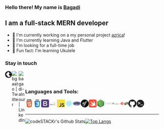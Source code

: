 ### Hello there! My name is [Bagadi]

## I am a full-stack MERN developer

- 🚩 I'm currently working on a my personal project [azrica]!
- 🌱 I'm currently learning Java and Flutter
- 👯 I'm looking for a full-time job
- 🎸 Fun fact: I'm learning Ukulele

### Stay in touch

[<img align="left" alt="bagadi-alnour.com" width="22px" src="https://raw.githubusercontent.com/iconic/open-iconic/master/svg/globe.svg" />][bagadi]

[<img align="left" alt="bgaato | Twitter" width="22px" src="https://cdn.jsdelivr.net/npm/simple-icons@v3/icons/twitter.svg" />][twitter]
[<img align="left" alt="bagadi-alnour | LinkedIn" width="22px" src="https://cdn.jsdelivr.net/npm/simple-icons@v3/icons/linkedin.svg" />][linkedin]

<br />
<br />

### Languages and Tools:

[<img align="left" alt="HTML5" width="26px" src="https://raw.githubusercontent.com/github/explore/80688e429a7d4ef2fca1e82350fe8e3517d3494d/topics/html/html.png" />][bagadi]
[<img align="left" alt="CSS3" width="26px" src="https://raw.githubusercontent.com/github/explore/80688e429a7d4ef2fca1e82350fe8e3517d3494d/topics/css/css.png" />][bagadi]
[<img align="left" alt="Bootstrap" width="26px" src="https://raw.githubusercontent.com/github/explore/80688e429a7d4ef2fca1e82350fe8e3517d3494d/topics/bootstrap/bootstrap.png" />][bagadi]
[<img align="left" alt="MySQL" width="26px" src="https://raw.githubusercontent.com/github/explore/80688e429a7d4ef2fca1e82350fe8e3517d3494d/topics/mysql/mysql.png" />][react]
[<img align="left" alt="JavaScript" width="26px" src="https://raw.githubusercontent.com/github/explore/80688e429a7d4ef2fca1e82350fe8e3517d3494d/topics/javascript/javascript.png" />][bagadi]
[<img align="left" alt="React" width="26px" src="https://raw.githubusercontent.com/github/explore/80688e429a7d4ef2fca1e82350fe8e3517d3494d/topics/react/react.png" />][mongodb]
[<img align="left" alt="PHP" width="26px" src="https://raw.githubusercontent.com/github/explore/80688e429a7d4ef2fca1e82350fe8e3517d3494d/topics/php/php.png" />][mongodb]
[<img align="left" alt="Symfony" width="26px" src="https://raw.githubusercontent.com/github/explore/80688e429a7d4ef2fca1e82350fe8e3517d3494d/topics/symfony/symfony.png" />][mongodb]
[<img align="left" alt="Swift" width="26px" src="https://raw.githubusercontent.com/github/explore/80688e429a7d4ef2fca1e82350fe8e3517d3494d/topics/swift/swift.png" />][mongodb]
[<img align="left" alt="Node.js" width="26px" src="https://raw.githubusercontent.com/github/explore/80688e429a7d4ef2fca1e82350fe8e3517d3494d/topics/nodejs/nodejs.png" />][mongodb]
[<img align="left" alt="expressjs" width="26px" src="https://raw.githubusercontent.com/github/explore/80688e429a7d4ef2fca1e82350fe8e3517d3494d/topics/express/express.png" />][mongodb]
[<img align="left" alt="MongoDB" width="26px" src="https://raw.githubusercontent.com/github/explore/80688e429a7d4ef2fca1e82350fe8e3517d3494d/topics/mongodb/mongodb.png" />][mongodb]
[<img align="left" alt="Git" width="26px" src="https://raw.githubusercontent.com/github/explore/80688e429a7d4ef2fca1e82350fe8e3517d3494d/topics/git/git.png" />][github]
[<img align="left" alt="GitHub" width="26px" src="https://raw.githubusercontent.com/github/explore/78df643247d429f6cc873026c0622819ad797942/topics/github/github.png" />][github]
[<img align="left" alt="HTML5" width="26px" src="https://raw.githubusercontent.com/github/explore/80688e429a7d4ef2fca1e82350fe8e3517d3494d/topics/terminal/terminal.png" />][bagadi]

<br />
<br />

[bagadi]: http://bagadi-alnour.com
[twitter]: https://twitter.com/bgaato
[mongodb]: https://github.com/bagadi-alnour/e-commerce
[react]: https://github.com/bagadi-alnour/dev-network
[github]: https://github.com/bagadi-alnour
[azrica]: https://azrica.herokuapp.com/
[linkedin]: https://www.linkedin.com/in/bagadi-alnour/

---

<img align="left" alt="codeSTACKr's Github Stats" src="https://github-readme-stats.vercel.app/api?username=bagadi-alnour&show_icons=true&hide_border=true&include_all_commits=true&theme=merko" alt="Bagadi's github stats" />

[![Top Langs](https://github-readme-stats.vercel.app/api/top-langs/?username=bagadi-alnour&layout=compact&show_icons=true&theme=merko)](https://github.com/bagadi-alnour/github-readme-stats&)
